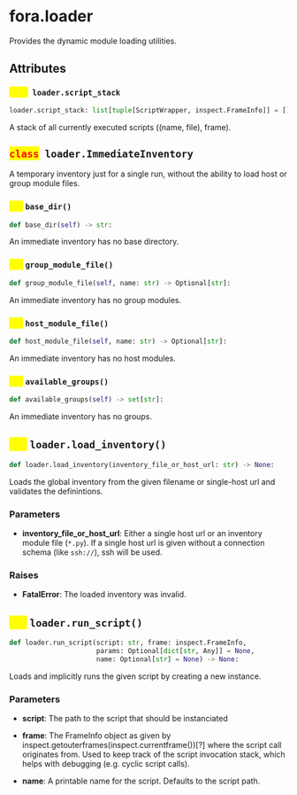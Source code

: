 # fora.loader

Provides the dynamic module loading utilities.

## Attributes

### <mark style="color:yellow;">`attr`</mark>` loader.script_stack`

```python
loader.script_stack: list[tuple[ScriptWrapper, inspect.FrameInfo]] = []
```

A stack of all currently executed scripts ((name, file), frame).

## <mark style="color:red;">`class`</mark>` loader.ImmediateInventory`

A temporary inventory just for a single run, without the ability to load host or group module files.

### <mark style="color:yellow;">`def`</mark> `base_dir()`

```python
def base_dir(self) -> str:
```

An immediate inventory has no base directory.

### <mark style="color:yellow;">`def`</mark> `group_module_file()`

```python
def group_module_file(self, name: str) -> Optional[str]:
```

An immediate inventory has no group modules.

### <mark style="color:yellow;">`def`</mark> `host_module_file()`

```python
def host_module_file(self, name: str) -> Optional[str]:
```

An immediate inventory has no host modules.

### <mark style="color:yellow;">`def`</mark> `available_groups()`

```python
def available_groups(self) -> set[str]:
```

An immediate inventory has no groups.

## <mark style="color:yellow;">`def`</mark> `loader.load_inventory()`

```python
def loader.load_inventory(inventory_file_or_host_url: str) -> None:
```

Loads the global inventory from the given filename or single-host url
and validates the definintions.

### Parameters

 -  **inventory_file_or_host_url**: Either a single host url or an inventory module file (`*.py`). If a single host url
    is given without a connection schema (like `ssh://`), ssh will be used.

### Raises

 -  **FatalError**: The loaded inventory was invalid.

## <mark style="color:yellow;">`def`</mark> `loader.run_script()`

```python
def loader.run_script(script: str, frame: inspect.FrameInfo, 
                      params: Optional[dict[str, Any]] = None, 
                      name: Optional[str] = None) -> None:
```

Loads and implicitly runs the given script by creating a new instance.

### Parameters

 -  **script**: The path to the script that should be instanciated

 -  **frame**: The FrameInfo object as given by inspect.getouterframes(inspect.currentframe())[?]
    where the script call originates from. Used to keep track of the script invocation stack,
    which helps with debugging (e.g. cyclic script calls).

 -  **name**: A printable name for the script. Defaults to the script path.